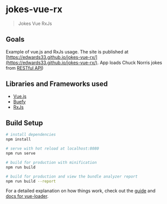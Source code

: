 # jokes-vue-rx

> Jokes Vue RxJs

## Goals

Example of vue.js and RxJs usage.
The site is published at [https://edwards33.github.io/jokes-vue-rx/](https://edwards33.github.io/jokes-vue-rx/).
App loads Chuck Norris jokes from [RESTful API](http://www.icndb.com/))

## Libraries and Frameworks used

* [Vue.js](https://vuejs.org)
* [Buefy](https://buefy.github.io/#/)
* [RxJs](https://rxjs-dev.firebaseapp.com/)

## Build Setup

``` bash
# install dependencies
npm install

# serve with hot reload at localhost:8080
npm run serve

# build for production with minification
npm run build

# build for production and view the bundle analyzer report
npm run build --report
```

For a detailed explanation on how things work, check out the [guide](http://vuejs-templates.github.io/webpack/) and [docs for vue-loader](http://vuejs.github.io/vue-loader).